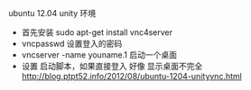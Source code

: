 
ubuntu 12.04 unity 环境

* 首先安装 sudo apt-get install vnc4server
* vncpasswd 设置登入的密码
* vncserver -name youname.1 启动一个桌面
* 设置 启动脚本，如果直接登入 好像 显示桌面不完全 
http://blog.ptpt52.info/2012/08/ubuntu-1204-unityvnc.html


